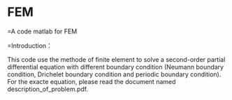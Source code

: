 # FEM
=A code matlab for FEM

=Introduction：

This code use the methode of finite element to solve a second-order partial differential equation with different boundary condition (Neumann boundary condition, Drichelet boundary condition and periodic boundary condition). For the exacte equation, please read the document named description_of_problem.pdf.


